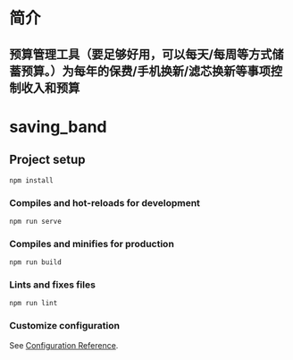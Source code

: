 # 简介
## 预算管理工具（要足够好用，可以每天/每周等方式储蓄预算。）为每年的保费/手机换新/滤芯换新等事项控制收入和预算


# saving_band

## Project setup
```
npm install
```

### Compiles and hot-reloads for development
```
npm run serve
```

### Compiles and minifies for production
```
npm run build
```

### Lints and fixes files
```
npm run lint
```

### Customize configuration
See [Configuration Reference](https://cli.vuejs.org/config/).

